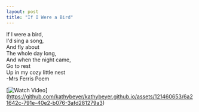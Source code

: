 ```yaml
---
layout: post
title: "If I Were a Bird"
---
```


If I were a bird,<br>
I'd sing a song,<br>
And fly about<br>
The whole day long,<br>
And when the night came,<br>
Go to rest<br>
Up in my cozy little nest<br>
-Mrs Ferris Poem


[![ Watch Video](https://github.com/kathybeyer/kathybeyer.github.io/assets/121460653/55c4d38b-01c8-45ea-844d-4d593c5dfdbb)]
(https://github.com/kathybeyer/kathybeyer.github.io/assets/121460653/6a21642c-791e-40e2-b076-3afd281279a3)
